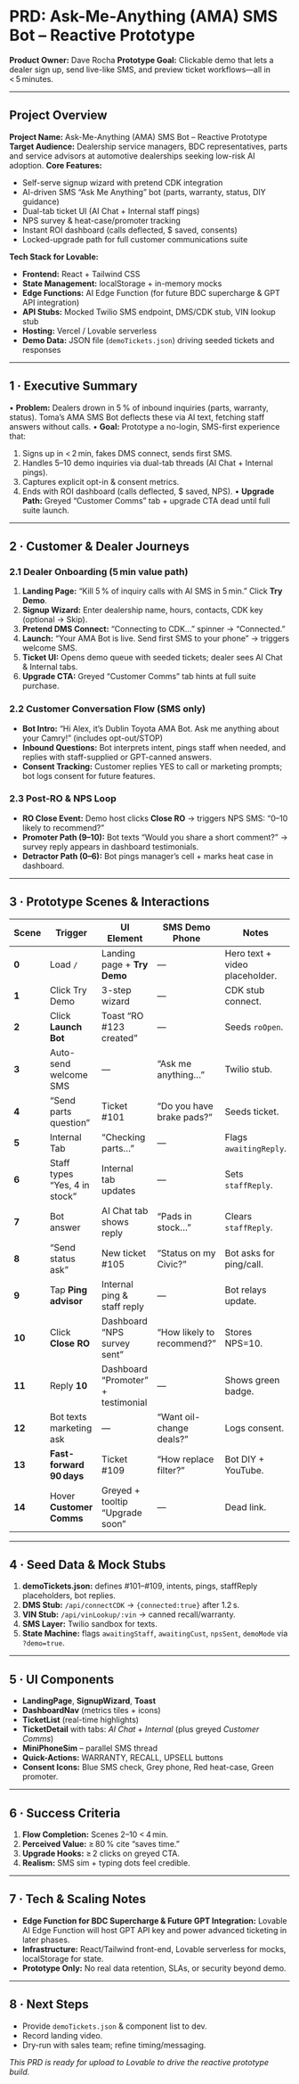 # PRD: Ask-Me-Anything (AMA) SMS Bot – Reactive Prototype

**Product Owner:** Dave Rocha
**Prototype Goal:** Clickable demo that lets a dealer sign up, send live-like SMS, and preview ticket workflows—all in < 5 minutes.

---

## Project Overview

**Project Name:** Ask-Me-Anything (AMA) SMS Bot – Reactive Prototype
**Target Audience:** Dealership service managers, BDC representatives, parts and service advisors at automotive dealerships seeking low-risk AI adoption.
**Core Features:**

* Self-serve signup wizard with pretend CDK integration
* AI-driven SMS “Ask Me Anything” bot (parts, warranty, status, DIY guidance)
* Dual-tab ticket UI (AI Chat + Internal staff pings)
* NPS survey & heat-case/promoter tracking
* Instant ROI dashboard (calls deflected, \$ saved, consents)
* Locked-upgrade path for full customer communications suite

**Tech Stack for Lovable:**

* **Frontend:** React + Tailwind CSS
* **State Management:** localStorage + in-memory mocks
* **Edge Functions:** AI Edge Function (for future BDC supercharge & GPT API integration)
* **API Stubs:** Mocked Twilio SMS endpoint, DMS/CDK stub, VIN lookup stub
* **Hosting:** Vercel / Lovable serverless
* **Demo Data:** JSON file (`demoTickets.json`) driving seeded tickets and responses

---

## 1 · Executive Summary

• **Problem:** Dealers drown in 5 % of inbound inquiries (parts, warranty, status). Toma’s AMA SMS Bot deflects these via AI text, fetching staff answers without calls.
• **Goal:** Prototype a no-login, SMS-first experience that:

1. Signs up in < 2 min, fakes DMS connect, sends first SMS.
2. Handles 5–10 demo inquiries via dual-tab threads (AI Chat + Internal pings).
3. Captures explicit opt-in & consent metrics.
4. Ends with ROI dashboard (calls deflected, \$ saved, NPS).
   • **Upgrade Path:** Greyed “Customer Comms” tab + upgrade CTA dead until full suite launch.

---

## 2 · Customer & Dealer Journeys

### 2.1 Dealer Onboarding (5 min value path)

1. **Landing Page:** “Kill 5 % of inquiry calls with AI SMS in 5 min.” Click **Try Demo**.
2. **Signup Wizard:** Enter dealership name, hours, contacts, CDK key (optional → Skip).
3. **Pretend DMS Connect:** “Connecting to CDK…” spinner → “Connected.”
4. **Launch:** “Your AMA Bot is live. Send first SMS to your phone” → triggers welcome SMS.
5. **Ticket UI:** Opens demo queue with seeded tickets; dealer sees AI Chat & Internal tabs.
6. **Upgrade CTA:** Greyed “Customer Comms” tab hints at full suite purchase.

### 2.2 Customer Conversation Flow (SMS only)

* **Bot Intro:** “Hi Alex, it’s Dublin Toyota AMA Bot. Ask me anything about your Camry!” (includes opt-out/STOP)
* **Inbound Questions:** Bot interprets intent, pings staff when needed, and replies with staff-supplied or GPT-canned answers.
* **Consent Tracking:** Customer replies YES to call or marketing prompts; bot logs consent for future features.

### 2.3 Post-RO & NPS Loop

* **RO Close Event:** Demo host clicks **Close RO** → triggers NPS SMS: “0–10 likely to recommend?”
* **Promoter Path (9–10):** Bot texts “Would you share a short comment?” → survey reply appears in dashboard testimonials.
* **Detractor Path (0–6):** Bot pings manager’s cell + marks heat case in dashboard.

---

## 3 · Prototype Scenes & Interactions

| Scene  | Trigger                       | UI Element                         | SMS Demo Phone             | Notes                          |
| ------ | ----------------------------- | ---------------------------------- | -------------------------- | ------------------------------ |
| **0**  | Load `/`                      | Landing page + **Try Demo**        | —                          | Hero text + video placeholder. |
| **1**  | Click Try Demo                | 3-step wizard                      | —                          | CDK stub connect.              |
| **2**  | Click **Launch Bot**          | Toast “RO #123 created”            | —                          | Seeds `roOpen`.                |
| **3**  | Auto-send welcome SMS         | —                                  | “Ask me anything…”         | Twilio stub.                   |
| **4**  | “Send parts question”         | Ticket #101                        | “Do you have brake pads?”  | Seeds ticket.                  |
| **5**  | Internal Tab                  | “Checking parts…”                  | —                          | Flags `awaitingReply`.         |
| **6**  | Staff types “Yes, 4 in stock” | Internal tab updates               | —                          | Sets `staffReply`.             |
| **7**  | Bot answer                    | AI Chat tab shows reply            | “Pads in stock…”           | Clears `staffReply`.           |
| **8**  | “Send status ask”             | New ticket #105                    | “Status on my Civic?”      | Bot asks for ping/call.        |
| **9**  | Tap **Ping advisor**          | Internal ping & staff reply        | —                          | Bot relays update.             |
| **10** | Click **Close RO**            | Dashboard “NPS survey sent”        | “How likely to recommend?” | Stores NPS=10.                 |
| **11** | Reply **10**                  | Dashboard “Promoter” + testimonial | —                          | Shows green badge.             |
| **12** | Bot texts marketing ask       | —                                  | “Want oil-change deals?”   | Logs consent.                  |
| **13** | **Fast-forward 90 days**      | Ticket #109                        | “How replace filter?”      | Bot DIY + YouTube.             |
| **14** | Hover **Customer Comms**      | Greyed + tooltip “Upgrade soon”    | —                          | Dead link.                     |

---

## 4 · Seed Data & Mock Stubs

1. **demoTickets.json:** defines #101–#109, intents, pings, staffReply placeholders, bot replies.
2. **DMS Stub:** `/api/connectCDK` → `{connected:true}` after 1.2 s.
3. **VIN Stub:** `/api/vinLookup/:vin` → canned recall/warranty.
4. **SMS Layer:** Twilio sandbox for texts.
5. **State Machine:** flags `awaitingStaff`, `awaitingCust`, `npsSent`, `demoMode` via `?demo=true`.

---

## 5 · UI Components

* **LandingPage**, **SignupWizard**, **Toast**
* **DashboardNav** (metrics tiles + icons)
* **TicketList** (real-time highlights)
* **TicketDetail** with tabs: *AI Chat* + *Internal* (plus greyed *Customer Comms*)
* **MiniPhoneSim** – parallel SMS thread
* **Quick-Actions:** WARRANTY, RECALL, UPSELL buttons
* **Consent Icons:** Blue SMS check, Grey phone, Red heat-case, Green promoter.

---

## 6 · Success Criteria

1. **Flow Completion:** Scenes 2–10 < 4 min.
2. **Perceived Value:** ≥ 80 % cite “saves time.”
3. **Upgrade Hooks:** ≥ 2 clicks on greyed CTA.
4. **Realism:** SMS sim + typing dots feel credible.

---

## 7 · Tech & Scaling Notes

* **Edge Function for BDC Supercharge & Future GPT Integration:** Lovable AI Edge Function will host GPT API key and power advanced ticketing in later phases.
* **Infrastructure:** React/Tailwind front-end, Lovable serverless for mocks, localStorage for state.
* **Prototype Only:** No real data retention, SLAs, or security beyond demo.

---

## 8 · Next Steps

* Provide `demoTickets.json` & component list to dev.
* Record landing video.
* Dry-run with sales team; refine timing/messaging.

*This PRD is ready for upload to Lovable to drive the reactive prototype build.*
